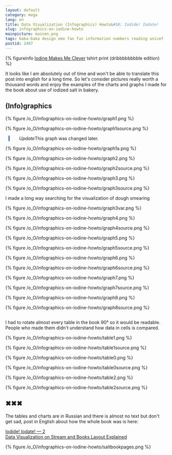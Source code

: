 ```yaml
---
layout: default
category: mega
lang: en
title: Data Visualization (Infographics) Howto&#58; Iodide! Iodate!
slug: infographics-on-iodine-howto
mainpicture: mainen.png
tags: baka-baka design emo fan fun information numbers reading unicef 
postid: 2497
---
```




{% figureinfo [Iodine Makes Me Clever](http://mega.genn.org/2009/iodine-makes-me-clever/) tshirt print (dribbbbbbbble edition) %}




It looks like I am absolutely out of time and won't be able to translate this post into english for a long time. So let's consider pictures really worth a thousand words and enjoy the examples of the charts and graphs I made for the book about use of iodized salt in bakery.<!--more-->


## (Info)graphics

<div class="showhide">
<div class="visible">

{% figure /o_O/infographics-on-iodine-howto/graph1.png %}

</div>
<div class="hidden">

{% figure /o_O/infographics-on-iodine-howto/graph1source.png %}

</div>
</div>

<div style="margin-left: 10px; padding-left: 30px; border-left: 3px solid #005bcd;"><i>Update</i>This graph was changed later.</div>


{% figure /o_O/infographics-on-iodine-howto/graph1a.png %}



<div class="showhide">
<div class="visible">

{% figure /o_O/infographics-on-iodine-howto/graph2.png %}


</div>
<div class="hidden">

{% figure /o_O/infographics-on-iodine-howto/graph2source.png %}

</div>
</div>

<div class="showhide">
<div class="visible">

{% figure /o_O/infographics-on-iodine-howto/graph3.png %}


</div>
<div class="hidden">

{% figure /o_O/infographics-on-iodine-howto/graph3source.png %}

</div>
</div>

I made a long way searching for the visualization of dough smearing 



{% figure /o_O/infographics-on-iodine-howto/graph3var.png %}



<div class="showhide">
<div class="visible">

{% figure /o_O/infographics-on-iodine-howto/graph4.png %}


</div>
<div class="hidden">

{% figure /o_O/infographics-on-iodine-howto/graph4source.png %}

</div>
</div>

<div class="showhide">
<div class="visible">

{% figure /o_O/infographics-on-iodine-howto/graph5.png %}


</div>
<div class="hidden">

{% figure /o_O/infographics-on-iodine-howto/graph5source.png %}

</div>
</div>

<div class="showhide">
<div class="visible">

{% figure /o_O/infographics-on-iodine-howto/graph6.png %}


</div>
<div class="hidden">

{% figure /o_O/infographics-on-iodine-howto/graph6source.png %}

</div>
</div>

<div class="showhide">
<div class="visible">

{% figure /o_O/infographics-on-iodine-howto/graph7.png %}


</div>
<div class="hidden">

{% figure /o_O/infographics-on-iodine-howto/graph7source.png %}

</div>
</div>

<div class="showhide">
<div class="visible">

{% figure /o_O/infographics-on-iodine-howto/graph8.png %}


</div>
<div class="hidden">

{% figure /o_O/infographics-on-iodine-howto/graph8source.png %}

</div>
</div>



## 

I had to rotate almost every table in the book 90° so it would be readable. People who made them didn't understand how data in cells is compared.

<div class="showhide">
<div class="visible">

{% figure /o_O/infographics-on-iodine-howto/table1.png %}

</div>
<div class="hidden">

{% figure /o_O/infographics-on-iodine-howto/table1source.png %}

</div>
</div>

<div class="showhide">
<div class="visible">

{% figure /o_O/infographics-on-iodine-howto/table0.png %}


</div>
<div class="hidden">

{% figure /o_O/infographics-on-iodine-howto/table0source.png %}

</div>
</div>

<div class="showhide">
<div class="visible">

{% figure /o_O/infographics-on-iodine-howto/table2.png %}


</div>
<div class="hidden">

{% figure /o_O/infographics-on-iodine-howto/table2source.png %}

</div>
</div>



## ✖✖✖

The tables and charts are in Russian and there is almost no text but don't get sad, post in English about how the whole book was is here:

[ Iodide! Iodate! — 2<br />Data Visualization on Stream and Books Layout Explained](/mega/infographics-and-book-layout-on-iodine-howto/)



{% figure /o_O/infographics-on-iodine-howto/saltbookpages.png %}

